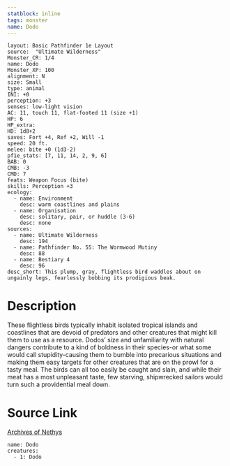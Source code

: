 ```yaml
---
statblock: inline
tags: monster
name: Dodo
---
```

```statblock
layout: Basic Pathfinder 1e Layout
source:  "Ultimate Wilderness"
Monster_CR: 1/4
name: Dodo
Monster_XP: 100
alignment: N
size: Small
type: animal
INI: +0
perception: +3
senses: low-light vision
AC: 11, touch 11, flat-footed 11 (size +1)
HP: 6
HP_extra: 
HD: 1d8+2
saves: Fort +4, Ref +2, Will -1
speed: 20 ft.
melee: bite +0 (1d3-2)
pf1e_stats: [7, 11, 14, 2, 9, 6]
BAB: 0
CMB: -3
CMD: 7
feats: Weapon Focus (bite)
skills: Perception +3
ecology:
  - name: Environment
    desc: warm coastlines and plains
  - name: Organisation
    desc: solitary, pair, or huddle (3-6)
    desc: none
sources:
  - name: Ultimate Wilderness
    desc: 194
  - name: Pathfinder No. 55: The Wormwood Mutiny
    desc: 88
  - name: Bestiary 4
    desc: 96
desc_short: This plump, gray, flightless bird waddles about on ungainly legs, fearlessly bobbing its prodigious beak.
```
# Description
These flightless birds typically inhabit isolated tropical islands and coastlines that are devoid of predators and other creatures that might kill them to use as a resource. Dodos’ size and unfamiliarity with natural dangers contribute to a kind of boldness in their species-or what some would call stupidity-causing them to bumble into precarious situations and making them easy targets for other creatures that are on the prowl for a tasty meal. The birds can all too easily be caught and slain, and while their meat has a most unpleasant taste, few starving, shipwrecked sailors would turn such a providential meal down.
# Source Link
[Archives of Nethys](https://aonprd.com/MonsterDisplay.aspx?ItemName=Dodo)
```encounter-table
name: Dodo
creatures:
  - 1: Dodo
```

